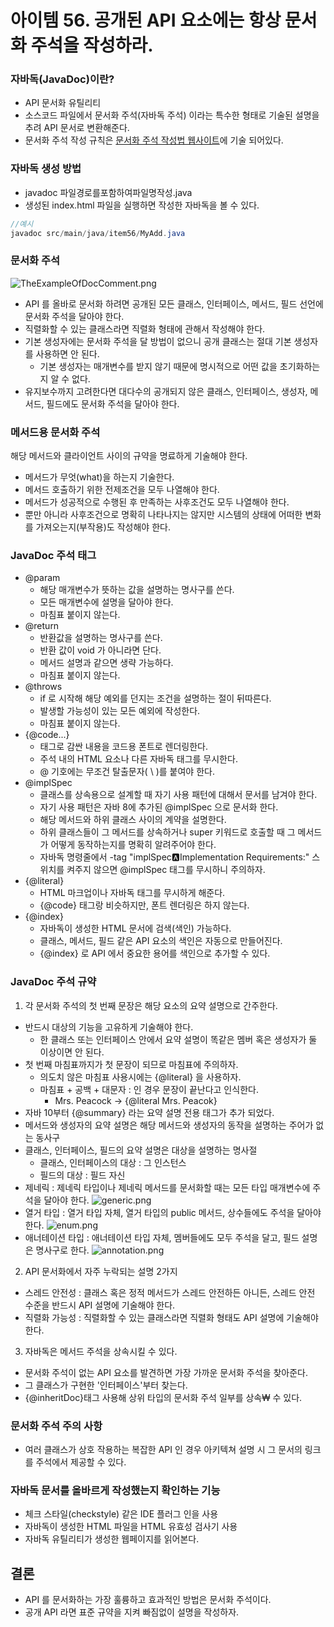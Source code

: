 # 아이템 56. 공개된 API 요소에는 항상 문서화 주석을 작성하라. 

### 자바독(JavaDoc)이란?
- API 문서화 유틸리티 
- 소스코드 파일에서 문서화 주석(자바독 주석) 이라는 특수한 형태로 기술된 설명을 추려 API 문서로 변환해준다. 
- 문서화 주석 작성 규칙은 [문서화 주석 작성법 웹사이트](https://www.oracle.com/technical-resources/articles/java/javadoc-tool.html)에 기술 되어있다. 

### 자바독 생성 방법 
- javadoc 파일경로를포함하여파일명작성.java
- 생성된 index.html 파일을 실행하면 작성한 자바독을 볼 수 있다. 
~~~java
//예시
javadoc src/main/java/item56/MyAdd.java
~~~
### 문서화 주석
![TheExampleOfDocComment.png](img%2FTheExampleOfDocComment.png)
- API 를 올바로 문서화 하려면 공개된 모든 클래스, 인터페이스, 메서드, 필드 선언에 문서화 주석을 달아야 한다.
- 직렬화할 수 있는 클래스라면 직렬화 형태에 관해서 작성해야 한다. 
- 기본 생성자에는 문서화 주석을 달 방법이 없으니 공개 클래스는 절대 기본 생성자를 사용하면 안 된다.
    - 기본 생성자는 매개변수를 받지 않기 때문에 명시적으로 어떤 값을 초기화하는지 알 수 없다.
- 유지보수까지 고려한다면 대다수의 공개되지 않은 클래스, 인터페이스, 생성자, 메서드, 필드에도 문서화 주석을 달아야 한다.

### 메서드용 문서화 주석
해당 메서드와 클라이언트 사이의 규약을 명료하게 기술해야 한다. 
- 메서드가 무엇(what)을 하는지 기술한다. 
- 메서드 호출하기 위한 전제조건을 모두 나열해야 한다.
- 메서드가 성공적으로 수행된 후 만족하는 사후조건도 모두 나열해야 한다.
- 뿐만 아니라 사후조건으로 명확히 나타나지는 않지만 시스템의 상태에 어떠한 변화를 가져오는지(부작용)도 작성해야 한다.

### JavaDoc 주석 태그
- @param
  - 해당 매개변수가 뜻하는 값을 설명하는 명사구를 쓴다. 
  - 모든 매개변수에 설명을 달아야 한다. 
  - 마침표 붙이지 않는다.
- @return
  - 반환값을 설명하는 명사구를 쓴다. 
  - 반환 값이 void 가 아니라면 단다.  
  - 메서드 설명과 같으면 생략 가능하다. 
  - 마침표 붙이지 않는다.
- @throws 
  - if 로 시작해 해당 예외를 던지는 조건을 설명하는 절이 뒤따른다. 
  - 발생할 가능성이 있는 모든 예외에 작성한다. 
  - 마침표 붙이지 않는다. 
- {@code...}
  - 태그로 감싼 내용을 코드용 폰트로 렌더링한다. 
  - 주석 내의 HTML 요소나 다른 자바독 태그를 무시한다.
  - @ 기호에는 무조건 탈출문자( \ )를 붙여야 한다.
- @implSpec
  - 클래스를 상속용으로 설계할 때 자기 사용 패턴에 대해서 문서를 남겨야 한다. 
  - 자기 사용 패턴은 자바 8에 추가된 @implSpec 으로 문서화 한다. 
  - 해당 메서드와 하위 클래스 사이의 계약을 설명한다. 
  - 하위 클래스들이 그 메서드를 상속하거나 super 키워드로 호출할 때 그 메서드가 어떻게 동작하는지를 명확히 알려주어야 한다.
  - 자바독 명령줄에서  -tag "implSpec:a:Implementation Requirements:" 스위치를 켜주지 않으면 @implSpec 태그를 무시하니 주의하자. 
- {@literal}
  - HTML 마크업이나 자바독 태그를 무시하게 해준다. 
  - {@code} 태그랑 비슷하지만, 폰트 렌더링은 하지 않는다. 
- {@index}
  - 자바독이 생성한 HTML 문서에 검색(색인) 가능하다. 
  - 클래스, 메서드, 필드 같은 API 요소의 색인은 자동으로 만들어진다. 
  - {@index} 로 API 에서 중요한 용어를 색인으로 추가할 수 있다.

### JavaDoc 주석 규약 
1. 각 문서화 주석의 첫 번째 문장은 해당 요소의 요약 설명으로 간주한다.
  - 반드시 대상의 기능을 고유하게 기술해야 한다. 
    - 한 클래스 또는 인터페이스 안에서 요약 설명이 똑같은 멤버 혹은 생성자가 둘 이상이면 안 된다. 
  - 첫 번째 마침표까지가 첫 문장이 되므로 마침표에 주의하자.  
    - 의도치 않은 마침표 사용시에는 {@literal} 을 사용하자.
    - 마침표 + 공백 + 대문자 : 인 경우 문장이 끝난다고 인식한다. 
      - Mrs. Peacock -> {@literal Mrs. Peacok}
  - 자바 10부터 {@summary} 라는 요약 설명 전용 태그가 추가 되었다. 
  - 메서드와 생성자의 요약 설명은 해당 메서드와 생성자의 동작을 설명하는 주어가 없는 동사구
  - 클래스, 인터페이스, 필드의 요약 설명은 대상을 설명하는 명사절
    - 클래스, 인터페이스의 대상 : 그 인스턴스
    - 필드의 대상 : 필드 자신
  - 제네릭 : 제네릭 타입이나 제네릭 메서드를 문서화할 때는 모든 타입 매개변수에 주석을 달아야 한다. 
![generic.png](img%2Fgeneric.png)
  - 열거 타입 : 열거 타입 자체, 열거 타입의 public 메서드, 상수들에도 주석을 달아야 한다.
![enum.png](img%2Fenum.png)
  - 애너테이션 타입 : 애너테이션 타입 자체, 멤버들에도 모두 주석을 달고, 필드 설명은 명사구로 한다.
![annotation.png](img%2Fannotation.png)

2. API 문서화에서 자주 누락되는 설명 2가지 
  - 스레드 안전성 : 클래스 혹은 정적 메서드가 스레드 안전하든 아니든, 스레드 안전 수준을 반드시 API 설명에 기술해야 한다. 
  - 직렬화 가능성 : 직렬화할 수 있는 클래스라면 직렬화 형태도 API 설명에 기술해야 한다. 

3. 자바독은 메서드 주석을 상속시킬 수 있다. 
  - 문서화 주석이 없는 API 요소를 발견하면 가장 가까운 문서화 주석을 찾아준다. 
  - 그 클래스가 구현한 '인터페이스'부터 찾는다. 
  - {@inheritDoc}태그 사용해 상위 타입의 문서화 주석 일부를 상속₩ 수 있다. 

### 문서화 주석 주의 사항
- 여러 클래스가 상호 작용하는 복잡한 API 인 경우 아키텍쳐 설명 시 그 문서의 링크를 주석에서 제공할 수 있다. 

### 자바독 문서를 올바르게 작성했는지 확인하는 기능 
- 체크 스타일(checkstyle) 같은 IDE 플러그 인을 사용
- 자바독이 생성한 HTML 파일을 HTML 유효성 검사기 사용
- 자바독 유틸리티가 생성한 웹페이지를 읽어본다.

## 결론
- API 를 문서화하는 가장 훌륭하고 효과적인 방법은 문서화 주석이다. 
- 공개 API 라면 표준 규약을 지켜 빠짐없이 설명을 작성하자. 
